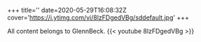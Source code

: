 +++
title=''
date=2020-05-29T16:08:32Z
cover='https://i.ytimg.com/vi/8lzFDgedVBg/sddefault.jpg'
+++

All content belongs to GlennBeck.
{{< youtube 8lzFDgedVBg >}}
